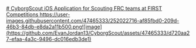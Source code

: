 [# CyborgScout
iOS Application for Scouting FRC teams at FIRST Competitions
](https://user-images.githubusercontent.com/47465333/252022716-af85fbd0-209d-46b3-84db-e8da2a11b500.png)https://user-images.githubusercontent.com/47465333/252022716-af85fbd0-209d-46b3-84db-e8da2a11b500.png![image](https://github.com/EvanJordan13/CyborgScout/assets/47465333/d720aa27-efaa-4a3c-9496-dc016edb3de1)
